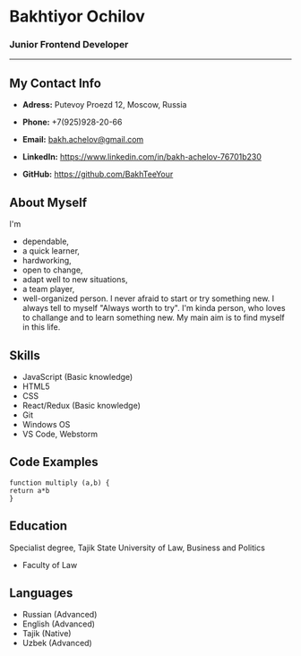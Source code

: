 # Bakhtiyor Ochilov

### Junior Frontend Developer

*** 

**My Contact Info**
------------------

* **Adress:** Putevoy Proezd 12, Moscow, Russia

* **Phone:** +7(925)928-20-66

* **Email:** bakh.achelov@gmail.com

* **LinkedIn:** https://www.linkedin.com/in/bakh-achelov-76701b230

* **GitHub:** https://github.com/BakhTeeYour

**About Myself**
----------------
I'm 
* dependable, 
* а quick learner, 
* hardworking, 
* open to change, 
* adapt well to new situations, 
* а team player, 
* well-organized person. I never afraid to start or try something new. I always tell to myself "Always worth to try". I'm kinda person, who loves to challange and to learn something new. My main aim is to find myself in this life. 

**Skills**
----------
* JavaScript (Basic knowledge)
* HTML5
* CSS
* React/Redux (Basic knowledge)
* Git
* Windows OS
* VS Code, Webstorm

**Code Examples**
-----------------

``` 
function multiply (a,b) {
return a*b
}
```

**Education**
-------------
Specialist degree, Tajik State University of Law, Business and Politics
* Faculty of Law

**Languages**
-------------
* Russian (Advanced)
* English (Advanced)
* Tajik (Native)
* Uzbek (Advanced)


